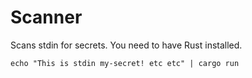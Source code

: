 # Scanner

Scans stdin for secrets. You need to have Rust installed.

```
echo "This is stdin my-secret! etc etc" | cargo run
```
